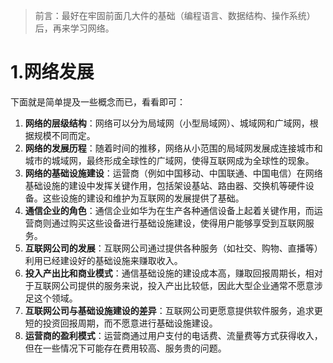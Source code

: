 >   前言：最好在牢固前面几大件的基础（编程语言、数据结构、操作系统）后，再来学习网络。

# 1.网络发展

下面就是简单提及一些概念而已，看看即可：

1.  **网络的层级结构**：网络可以分为局域网（小型局域网）、城域网和广域网，根据规模不同而定。
2.  **网络的发展历程**：随着时间的推移，网络从小范围的局域网发展成连接城市和城市的城域网，最终形成全球性的广域网，使得互联网成为全球性的现象。
3.  **网络的基础设施建设**：运营商（例如中国移动、中国联通、中国电信）在网络基础设施的建设中发挥关键作用，包括架设基站、路由器、交换机等硬件设备。这些设施的建设和维护为互联网的发展提供了基础。
4.  **通信企业的角色**：通信企业如华为在生产各种通信设备上起着关键作用，而运营商则通过购买这些设备进行基础设施建设，使得用户能够享受到互联网服务。
5.  **互联网公司的发展**：互联网公司通过提供各种服务（如社交、购物、直播等）利用已经建设好的基础设施来赚取收入。
6.  **投入产出比和商业模式**：通信基础设施的建设成本高，赚取回报周期长，相对于互联网公司提供的服务来说，投入产出比较低，因此大型企业通常不愿意涉足这个领域。
7.  **互联网公司与基础设施建设的差异**：互联网公司更愿意提供软件服务，追求更短的投资回报周期，而不愿意进行基础设施建设。
8.  **运营商的盈利模式**：运营商通过用户支付的电话费、流量费等方式获得收入，但在一些情况下可能存在费用较高、服务贵的问题。
